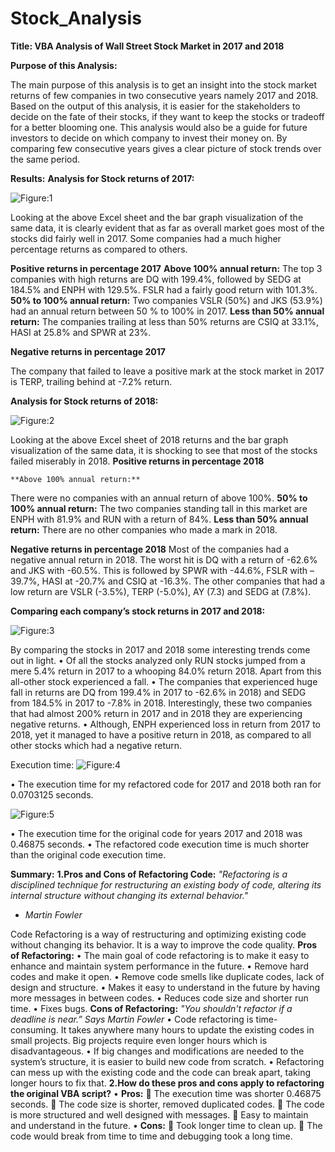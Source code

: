 # Stock_Analysis

**Title: VBA Analysis of Wall Street Stock Market in 2017 and 2018**

**Purpose of this Analysis:**

The main purpose of this analysis is to get an insight into the stock market returns of few companies in two consecutive years namely 2017 and 2018. Based on the output of this analysis, it is easier for the stakeholders to decide on the fate of their stocks, if they want to keep the stocks or tradeoff for a better blooming one. This analysis would also be a guide for future investors to decide on which company to invest their money on. By comparing few consecutive years gives a clear picture of stock trends over the same period.

**Results:**
**Analysis for Stock returns of 2017:**
   
![Figure:1](Resource/Succesful_backers.png)

Looking at the above Excel sheet and the bar graph visualization of the same data, it is clearly evident that as far as overall market goes most of the stocks did fairly well in 2017. Some companies had a much higher percentage returns as compared to others.

**Positive returns in percentage 2017**
	**Above 100% annual return:**
The top 3 companies with high returns are DQ with 199.4%, followed by SEDG at 184.5% and ENPH with 129.5%. FSLR had a fairly good return with 101.3%. 
	**50% to 100% annual return:**
Two companies VSLR (50%) and JKS (53.9%) had an annual return between 50 % to 100% in 2017. 
**Less than 50% annual return:**
The companies trailing at less than 50% returns are CSIQ at 33.1%, HASI at 25.8% and SPWR at 23%. 

**Negative returns in percentage 2017**

The company that failed to leave a positive mark at the stock market in 2017 is TERP, trailing behind at -7.2% return.

**Analysis for Stock returns of 2018:**

  
![Figure:2](Resource/Failed_backer.png)

Looking at the above Excel sheet of 2018 returns and the bar graph visualization of the same data, it is shocking to see that most of the stocks failed miserably in 2018.
**Positive returns in percentage 2018**

	**Above 100% annual return:**
There were no companies with an annual return of above 100%.
	**50% to 100% annual return:**
The two companies standing tall in this market are ENPH with 81.9% and RUN with a return of 84%.
**Less than 50% annual return:**
There are no other companies who made a mark in 2018.

**Negative returns in percentage 2018**
Most of the companies had a negative annual return in 2018. The worst hit is DQ with a return of -62.6% and JKS with -60.5%. This is followed by SPWR with -44.6%, FSLR with – 39.7%, HASI at -20.7% and CSIQ at -16.3%.
The other companies that had a low return are VSLR (-3.5%), TERP (-5.0%), AY (7.3) and SEDG at (7.8%).

**Comparing each company’s stock returns in 2017 and 2018:**
 
![Figure:3](Resource/Failed_backer.png)

By comparing the stocks in 2017 and 2018 some interesting trends come out in light. 
•	Of all the stocks analyzed only RUN stocks jumped from a mere 5.4% return in 2017 to a whooping 84.0% return 2018. Apart from this all-other stock experienced a fall.
•	The companies that experienced huge fall in returns are DQ from 199.4% in 2017 to -62.6% in 2018) and SEDG from 184.5% in 2017 to -7.8% in 2018. Interestingly, these two companies that had almost 200% return in 2017 and in 2018 they are experiencing negative returns.
•	Although, ENPH experienced loss in return from 2017 to 2018, yet it managed to have a positive return in 2018, as compared to all other stocks which had a negative return.

Execution time:
![Figure:4](Resource/Failed_backer.png)

•	The execution time for my refactored code for 2017 and 2018 both ran for 0.0703125 seconds.
  
![Figure:5](Resource/Failed_backer.png)

•	The execution time for the original code for years 2017 and 2018 was 0.46875 seconds. 
•	The refactored code execution time is much shorter than the original code execution time.

**Summary:**
**1.Pros and Cons of Refactoring Code:**
*"Refactoring is a disciplined technique for restructuring an existing body of code, altering its internal structure without changing its external behavior."*
-	*Martin Fowler*

Code Refactoring is a way of restructuring and optimizing existing code without changing its behavior. It is a way to improve the code quality. 
**Pros of Refactoring:**
•	The main goal of code refactoring is to make it easy to enhance and maintain system performance in the future.
•	Remove hard codes and make it open.
•	Remove code smells like duplicate codes, lack of design and structure.
•	Makes it easy to understand in the future by having more messages in between codes.
•	Reduces code size and shorter run time.
•	Fixes bugs.
**Cons of Refactoring:**
*"You shouldn't refactor if a deadline is near.” Says Martin Fowler*
•	Code refactoring is time-consuming. It takes anywhere many hours to update the existing codes in small projects. Big projects require even longer hours which is disadvantageous.
•	If big changes and modifications are needed to the system’s structure, it is easier to build new code from scratch.
•	Refactoring can mess up with the existing code and the code can break apart, taking longer hours to fix that.
**2.How do these pros and cons apply to refactoring the original VBA script?**
•	**Pros:**
	The execution time was shorter 0.46875 seconds. 
	The code size is shorter, removed duplicated codes.
	The code is more structured and well designed with messages.
	Easy to maintain and understand in the future.
•	**Cons:**
	Took longer time to clean up.
	The code would break from time to time and debugging took a long time.



